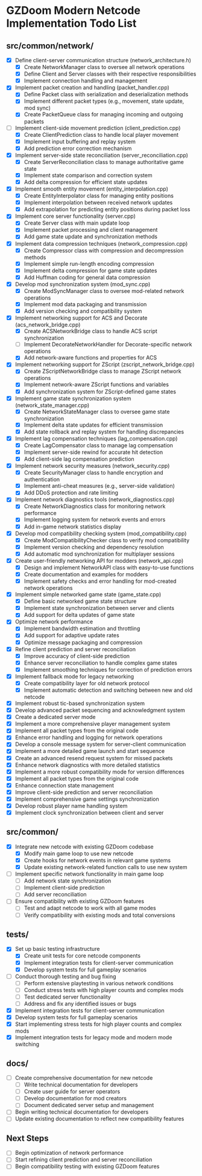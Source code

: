 # GZDoom Modern Netcode Implementation Todo List

## src/common/network/
- [x] Define client-server communication structure (network_architecture.h)
  - [x] Create NetworkManager class to oversee all network operations
  - [x] Define Client and Server classes with their respective responsibilities
  - [x] Implement connection handling and management
- [x] Implement packet creation and handling (packet_handler.cpp)
  - [x] Define Packet class with serialization and deserialization methods
  - [x] Implement different packet types (e.g., movement, state update, mod sync)
  - [x] Create PacketQueue class for managing incoming and outgoing packets
- [ ] Implement client-side movement prediction (client_prediction.cpp)
  - [x] Create ClientPrediction class to handle local player movement
  - [x] Implement input buffering and replay system
  - [x] Add prediction error correction mechanism
- [x] Implement server-side state reconciliation (server_reconciliation.cpp)
  - [x] Create ServerReconciliation class to manage authoritative game state
  - [x] Implement state comparison and correction system
  - [x] Add delta compression for efficient state updates
- [x] Implement smooth entity movement (entity_interpolation.cpp)
  - [x] Create EntityInterpolator class for managing entity positions
  - [x] Implement interpolation between received network updates
  - [x] Add extrapolation for predicting entity positions during packet loss
- [x] Implement core server functionality (server.cpp)
  - [x] Create Server class with main update loop
  - [x] Implement packet processing and client management
  - [x] Add game state update and synchronization methods
- [x] Implement data compression techniques (network_compression.cpp)
  - [x] Create Compressor class with compression and decompression methods
  - [x] Implement simple run-length encoding compression
  - [x] Implement delta compression for game state updates
  - [x] Add Huffman coding for general data compression
- [x] Develop mod synchronization system (mod_sync.cpp)
  - [x] Create ModSyncManager class to oversee mod-related network operations
  - [x] Implement mod data packaging and transmission
  - [x] Add version checking and compatibility system
- [x] Implement networking support for ACS and Decorate (acs_network_bridge.cpp)
  - [x] Create ACSNetworkBridge class to handle ACS script synchronization
  - [ ] Implement DecorateNetworkHandler for Decorate-specific network operations
  - [x] Add network-aware functions and properties for ACS
- [x] Implement networking support for ZScript (zscript_network_bridge.cpp)
  - [x] Create ZScriptNetworkBridge class to manage ZScript network operations
  - [x] Implement network-aware ZScript functions and variables
  - [x] Add synchronization system for ZScript-defined game states
- [x] Implement game state synchronization system (network_state_manager.cpp)
  - [x] Create NetworkStateManager class to oversee game state synchronization
  - [x] Implement delta state updates for efficient transmission
  - [x] Add state rollback and replay system for handling discrepancies
- [x] Implement lag compensation techniques (lag_compensation.cpp)
  - [x] Create LagCompensator class to manage lag compensation
  - [x] Implement server-side rewind for accurate hit detection
  - [x] Add client-side lag compensation prediction
- [x] Implement network security measures (network_security.cpp)
  - [x] Create SecurityManager class to handle encryption and authentication
  - [x] Implement anti-cheat measures (e.g., server-side validation)
  - [x] Add DDoS protection and rate limiting
- [x] Implement network diagnostics tools (network_diagnostics.cpp)
  - [x] Create NetworkDiagnostics class for monitoring network performance
  - [x] Implement logging system for network events and errors
  - [x] Add in-game network statistics display
- [x] Develop mod compatibility checking system (mod_compatibility.cpp)
  - [x] Create ModCompatibilityChecker class to verify mod compatibility
  - [x] Implement version checking and dependency resolution
  - [x] Add automatic mod synchronization for multiplayer sessions
- [x] Create user-friendly networking API for modders (network_api.cpp)
  - [x] Design and implement NetworkAPI class with easy-to-use functions
  - [x] Create documentation and examples for modders
  - [x] Implement safety checks and error handling for mod-created network operations
- [x] Implement simple networked game state (game_state.cpp)
  - [x] Define basic networked game state structure
  - [x] Implement state synchronization between server and clients
  - [x] Add support for delta updates of game state
- [x] Optimize network performance
  - [x] Implement bandwidth estimation and throttling
  - [x] Add support for adaptive update rates
  - [x] Optimize message packaging and compression
- [x] Refine client prediction and server reconciliation
  - [x] Improve accuracy of client-side prediction
  - [x] Enhance server reconciliation to handle complex game states
  - [x] Implement smoothing techniques for correction of prediction errors
- [x] Implement fallback mode for legacy networking
  - [x] Create compatibility layer for old network protocol
  - [x] Implement automatic detection and switching between new and old netcode
- [x] Implement robust tic-based synchronization system
- [x] Develop advanced packet sequencing and acknowledgment system
- [x] Create a dedicated server mode
- [x] Implement a more comprehensive player management system
- [x] Implement all packet types from the original code
- [x] Enhance error handling and logging for network operations
- [x] Develop a console message system for server-client communication
- [x] Implement a more detailed game launch and start sequence
- [x] Create an advanced resend request system for missed packets
- [x] Enhance network diagnostics with more detailed statistics
- [x] Implement a more robust compatibility mode for version differences
- [x] Implement all packet types from the original code
- [x] Enhance connection state management
- [x] Improve client-side prediction and server reconciliation
- [x] Implement comprehensive game settings synchronization
- [x] Develop robust player name handling system
- [x] Implement clock synchronization between client and server

## src/common/
- [x] Integrate new netcode with existing GZDoom codebase
  - [x] Modify main game loop to use new netcode
  - [x] Create hooks for network events in relevant game systems
  - [x] Update existing network-related function calls to use new system
- [ ] Implement specific network functionality in main game loop
   - [ ] Add network state synchronization
   - [ ] Implement client-side prediction
   - [ ] Add server reconciliation
- [ ] Ensure compatibility with existing GZDoom features
  - [ ] Test and adapt netcode to work with all game modes
  - [ ] Verify compatibility with existing mods and total conversions

## tests/
- [x] Set up basic testing infrastructure
  - [x] Create unit tests for core netcode components
  - [x] Implement integration tests for client-server communication
  - [x] Develop system tests for full gameplay scenarios
- [ ] Conduct thorough testing and bug fixing
  - [ ] Perform extensive playtesting in various network conditions
  - [ ] Conduct stress tests with high player counts and complex mods
  - [ ] Test dedicated server functionality
  - [ ] Address and fix any identified issues or bugs
- [x] Implement integration tests for client-server communication
- [x] Develop system tests for full gameplay scenarios
- [x] Start implementing stress tests for high player counts and complex mods
- [x] Implement integration tests for legacy mode and modern mode switching

## docs/
- [ ] Create comprehensive documentation for new netcode
  - [ ] Write technical documentation for developers
  - [ ] Create user guide for server operators
  - [ ] Develop documentation for mod creators
  - [ ] Document dedicated server setup and management
- [ ] Begin writing technical documentation for developers
- [ ] Update existing documentation to reflect new compatibility features

## Next Steps
- [ ] Begin optimization of network performance
- [ ] Start refining client prediction and server reconciliation
- [ ] Begin compatibility testing with existing GZDoom features
